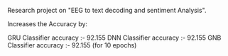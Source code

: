 Research project on "EEG to text decoding and sentiment Analysis". 


Increases the Accuracy by:

GRU Classifier accuracy :- 92.155
DNN Classifier accuracy :- 92.155
GNB Classifier accuracy :- 92.155 (for 10 epochs)
